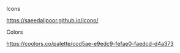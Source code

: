 Icons

https://saeedalipoor.github.io/icono/

Colors

https://coolors.co/palette/ccd5ae-e9edc9-fefae0-faedcd-d4a373
